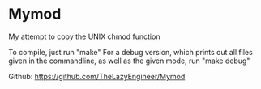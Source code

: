 # Mymod
My attempt to copy the UNIX chmod function

To compile, just run "make"
For a debug version, which prints out all files given in the commandline, as well as the given mode, run "make debug"

Github: https://github.com/TheLazyEngineer/Mymod
